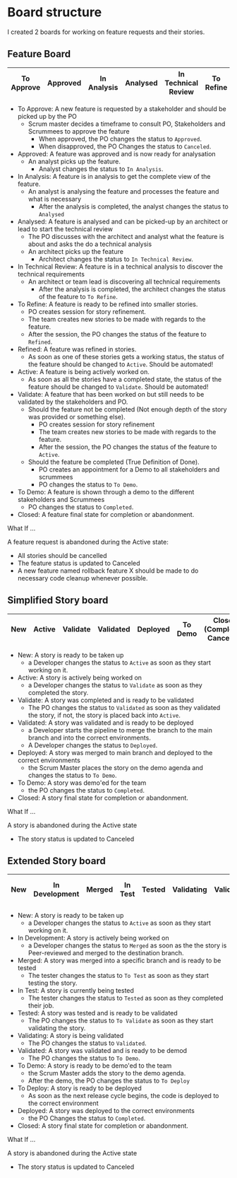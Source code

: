 # Board structure

I created 2 boards for working on feature requests and their stories.

## Feature Board

|To Approve|Approved|In Analysis|Analysed|In Technical Review|To Refine|Refined|Active|Validate|Demo|Closed (Canceled, Completed)|
|--|--|--|--|--|--|--|--|--|--|--|

- To Approve: A new feature is requested by a stakeholder and should be picked up by the PO
  - Scrum master decides a timeframe to consult PO, Stakeholders and Scrummees to approve the feature
    - When approved, the PO changes the status to `Approved`.
    - When disapproved, the PO Changes the status to `Canceled`.
- Approved: A feature was approved and is now ready for analysation
  - An analyst picks up the feature.
    - Analyst changes the status to `In Analysis`.
- In Analysis: A feature is in analysis to get the complete view of the feature.
  - An analyst is analysing the feature and processes the feature and what is necessary
    - After the analysis is completed, the analyst changes the status to `Analysed`
- Analysed: A feature is analysed and can be picked-up by an architect or lead to start the technical review
  - The PO discusses with the architect and analyst what the feature is about and asks the do a technical analysis
  - An architect picks up the feature
    - Architect changes the status to `In Technical Review`.
- In Technical Review: A feature is in a technical analysis to discover the technical requirements
  - An architect or team lead is discovering all technical requirements
    - After the analysis is completed, the architect changes the status of the feature to `To Refine`.
- To Refine: A feature is ready to be refined into smaller stories.
  - PO creates session for story refinement.
  - The team creates new stories to be made with regards to the feature.
  - After the session, the PO changes the status of the feature to `Refined`.
- Refined: A feature was refined in stories.
  - As soon as one of these stories gets a working status, the status of the feature should be changed to `Active`. Should be automated!
- Active: A feature is being actively worked on.
  - As soon as all the stories have a completed state, the status of the feature should be changed to `Validate`. Should be automated!
- Validate: A feature that has been worked on but still needs to be validated by the stakeholders and PO.
  - Should the feature not be completed (Not enough depth of the story was provided or something else).
    - PO creates session for story refinement
    - The team creates new stories to be made with regards to the feature.
    - After the session, the PO changes the status of the feature to `Active`.
  - Should the feature be completed (True Definition of Done).
    - PO creates an appointment for a Demo to all stakeholders and scrummees
    - PO changes the status to `To Demo`.
- To Demo: A feature is shown through a demo to the different stakeholders and Scrummees
  - PO changes the status to `Completed`.
- Closed: A feature final state for completion or abandonment.

What If ...

A feature request is abandoned during the Active state:

- All stories should be cancelled
- The feature status is updated to Canceled
- A new feature named rollback feature X should be made to do necessary code cleanup whenever possible.

## Simplified Story board

|New|Active|Validate|Validated|Deployed|To Demo|Closed (Completed, Canceled)|
|--|--|--|--|--|--|--|

- New: A story is ready to be taken up
  - a Developer changes the status to `Active` as soon as they start working on it.
- Active: A story is actively being worked on
  - a Developer changes the status to `Validate` as soon as they completed the story.
- Validate: A story was completed and is ready to be validated
  - The PO changes the status to `Validated` as soon as they validated the story, if not, the story is placed back into `Active`.
- Validated: A story was validated and is ready to be deployed
  - a Developer starts the pipeline to merge the branch to the main branch and into the correct environments.
  - A Developer changes the status to `Deployed`.
- Deployed: A story was merged to main branch and deployed to the correct environments
  - the Scrum Master places the story on the demo agenda and changes the status to `To Demo`.
- To Demo: A story was demo'ed for the team
  - the PO changes the status to `Completed`.
- Closed: A story final state for completion or abandonment.

What If ...

A story is abandoned during the Active state

- The story status is updated to Canceled

## Extended Story board

|New|In Development|Merged|In Test|Tested|Validating|Validated|To Demo|To Deploy|Deployed|Closed (Completed, Canceled)|
|--|--|--|--|--|--|--|--|--|--|--|

- New: A story is ready to be taken up
  - a Developer changes the status to `Active` as soon as they start working on it.
- In Development: A story is actively being worked on
  - a Developer changes the status to `Merged` as soon as the the story is Peer-reviewed and merged to the destination branch.
- Merged: A story was merged into a specific branch and is ready to be tested
  - The tester changes the status to `To Test` as soon as they start testing the story.
- In Test: A story is currently being tested
  - The tester changes the status to `Tested` as soon as they completed their job.
- Tested: A story was tested and is ready to be validated
  - The PO changes the status to `To Validate` as soon as they start validating the story.
- Validating: A story is being validated
  - The PO changes the status to `Validated`.
- Validated: A story was validated and is ready to be demod
  - The PO changes the status to `To Demo`.
- To Demo: A story is ready to be demo'ed to the team
  - the Scrum Master adds the story to the demo agenda.
  - After the demo, the PO changes the status to `To Deploy`
- To Deploy: A story is ready to be deployed
  - As soon as the next release cycle begins, the code is deployed to the correct environment
- Deployed: A story was deployed to the correct environments
  - the PO Changes the status to `Completed`.
- Closed: A story final state for completion or abandonment.

What If ...

A story is abandoned during the Active state

- The story status is updated to Canceled

